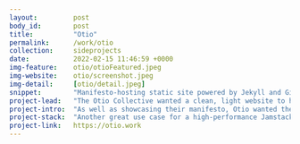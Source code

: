 ```yaml
---
layout:         post
body_id:        post
title:          "Otio"
permalink:      /work/otio
collection:     sideprojects
date:           2022-02-15 11:46:59 +0000
img-feature:    otio/otioFeatured.jpeg
img-website:    otio/screenshot.jpeg
img-detail:     [otio/detail.jpeg]
snippet:        "Manifesto-hosting static site powered by Jekyll and GitHub pages"
project-lead:   "The Otio Collective wanted a clean, light website to host their new manifesto and publicly available project briefs."
project-intro:  "As well as showcasing their manifesto, Otio wanted their website to integrate directly with their project management boards in Airtable. The aim of the website is to get the target audience to join their Slack channel as smoothly as possible."
project-stack:  "Another great use case for a high-performance Jamstack website, the Jekyll static site generator makes the Otio website search-engine friendly. The lightweight web build loads quickly, even on dodgy 3G internet connections, and looks great on mobile, tablet, and desktop. "
project-link:   https://otio.work
---
```

